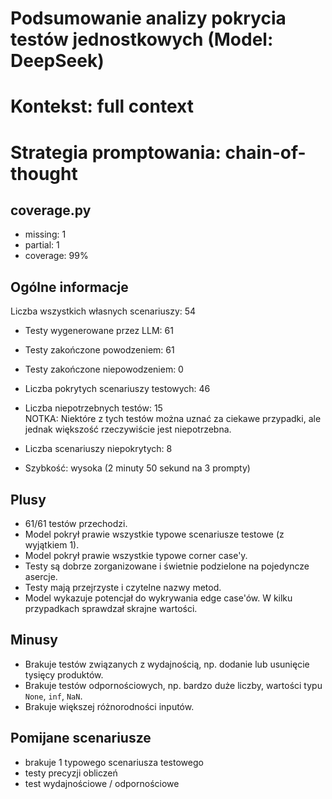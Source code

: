 # Podsumowanie analizy pokrycia testów jednostkowych (Model: DeepSeek)
# Kontekst: full context
# Strategia promptowania: chain-of-thought

## coverage.py
- missing: 1
- partial: 1
- coverage: 99%

## Ogólne informacje

Liczba wszystkich własnych scenariuszy: 54

- Testy wygenerowane przez LLM: 61
- Testy zakończone powodzeniem: 61
- Testy zakończone niepowodzeniem: 0


- Liczba pokrytych scenariuszy testowych: 46
- Liczba niepotrzebnych testów: 15
<br/>NOTKA: Niektóre z tych testów można uznać za ciekawe przypadki, ale jednak większość rzeczywiście jest niepotrzebna.
- Liczba scenariuszy niepokrytych: 8
- Szybkość: wysoka (2 minuty 50 sekund na 3 prompty)

## Plusy

- 61/61 testów przechodzi.
- Model pokrył prawie wszystkie typowe scenariusze testowe (z wyjątkiem 1).
- Model pokrył prawie wszystkie typowe corner case'y.
- Testy są dobrze zorganizowane i świetnie podzielone na pojedyncze asercje.
- Testy mają przejrzyste i czytelne nazwy metod.
- Model wykazuje potencjał do wykrywania edge case'ów. W kilku przypadkach sprawdzał skrajne wartości.

## Minusy

- Brakuje testów związanych z wydajnością, np. dodanie lub usunięcie tysięcy produktów.
- Brakuje testów odpornościowych, np. bardzo duże liczby, wartości typu `None`, `inf`, `NaN`.
- Brakuje większej różnorodności inputów.

## Pomijane scenariusze

- brakuje 1 typowego scenariusza testowego
- testy precyzji obliczeń
- test wydajnościowe / odpornościowe

